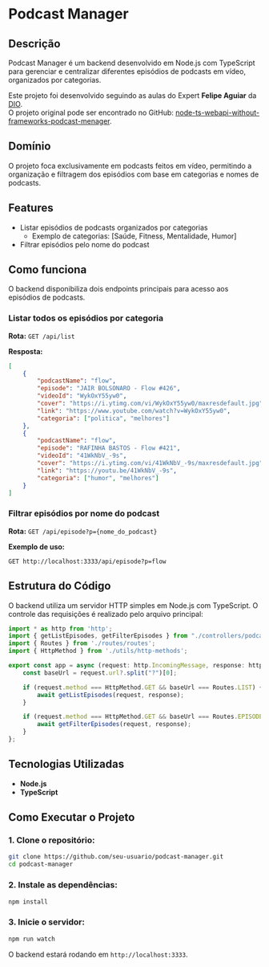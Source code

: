 # Podcast Manager

## Descrição
Podcast Manager é um backend desenvolvido em Node.js com TypeScript para gerenciar e centralizar diferentes episódios de podcasts em vídeo, organizados por categorias.

Este projeto foi desenvolvido seguindo as aulas do Expert **Felipe Aguiar** da [DIO](https://www.dio.me).  
O projeto original pode ser encontrado no GitHub: [node-ts-webapi-without-frameworks-podcast-menager](https://github.com/felipeAguiarCode/node-ts-webapi-without-frameworks-podcast-menager).

## Domínio
O projeto foca exclusivamente em podcasts feitos em vídeo, permitindo a organização e filtragem dos episódios com base em categorias e nomes de podcasts.

## Features
- Listar episódios de podcasts organizados por categorias
    - Exemplo de categorias: [Saúde, Fitness, Mentalidade, Humor]
- Filtrar episódios pelo nome do podcast

## Como funciona
O backend disponibiliza dois endpoints principais para acesso aos episódios de podcasts.

### Listar todos os episódios por categoria
**Rota:** `GET /api/list`

**Resposta:**
```json
[
    {
        "podcastName": "flow",
        "episode": "JAIR BOLSONARO - Flow #426",
        "videoId": "WykOxY55yw0",
        "cover": "https://i.ytimg.com/vi/WykOxY55yw0/maxresdefault.jpg",
        "link": "https://www.youtube.com/watch?v=WykOxY55yw0",
        "categoria": ["politica", "melhores"]
    },
    {
        "podcastName": "flow",
        "episode": "RAFINHA BASTOS - Flow #421",
        "videoId": "41WkNbV_-9s",
        "cover": "https://i.ytimg.com/vi/41WkNbV_-9s/maxresdefault.jpg",
        "link": "https://youtu.be/41WkNbV_-9s",
        "categoria": ["humor", "melhores"]
    }
]
```

### Filtrar episódios por nome do podcast
**Rota:** `GET /api/episode?p={nome_do_podcast}`

**Exemplo de uso:**
```
GET http://localhost:3333/api/episode?p=flow
```

## Estrutura do Código
O backend utiliza um servidor HTTP simples em Node.js com TypeScript. O controle das requisições é realizado pelo arquivo principal:

```typescript
import * as http from 'http';
import { getListEpisodes, getFilterEpisodes } from "./controllers/podcasts-controller";
import { Routes } from './routes/routes';
import { HttpMethod } from './utils/http-methods';

export const app = async (request: http.IncomingMessage, response: http.ServerResponse) => {
    const baseUrl = request.url?.split("?")[0];

    if (request.method === HttpMethod.GET && baseUrl === Routes.LIST) {
        await getListEpisodes(request, response);
    }

    if (request.method === HttpMethod.GET && baseUrl === Routes.EPISODE) {
        await getFilterEpisodes(request, response);
    }
};
```

## Tecnologias Utilizadas
- **Node.js**
- **TypeScript**

## Como Executar o Projeto
### 1. Clone o repositório:
```sh
git clone https://github.com/seu-usuario/podcast-manager.git
cd podcast-manager
```

### 2. Instale as dependências:
```sh
npm install
```

### 3. Inicie o servidor:
```sh
npm run watch
```

O backend estará rodando em `http://localhost:3333`.

